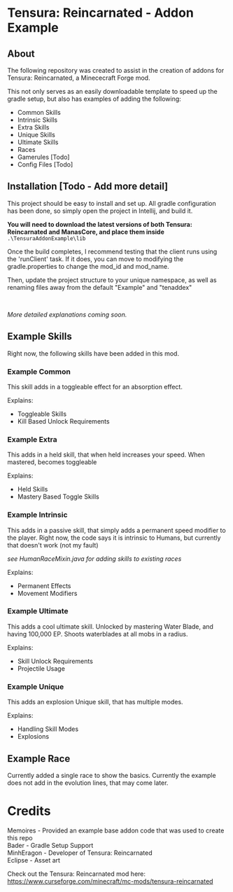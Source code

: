 # Tensura: Reincarnated - Addon Example

## About
The following repository was created to assist in the creation of addons for Tensura: Reincarnated, a Minececraft Forge mod. 

This not only serves as an easily downloadable template to speed up the gradle setup, but also has examples of adding the following:

* Common Skills
* Intrinsic Skills
* Extra Skills
* Unique Skills
* Ultimate Skills
* Races
* Gamerules [Todo]
* Config Files [Todo]


## Installation [Todo - Add more detail]
This project should be easy to install and set up. All gradle configuration has been done, so simply open the project in Intellij, and build it.

**You will need to download the latest versions of both Tensura: Reincarnated and ManasCore, and place them inside**
```.\TensuraAddonExample\lib```

Once the build completes, I recommend testing that the client runs using the 'runClient' task. If it does, you can move to modifying the gradle.properties to change the mod_id and mod_name.

Then, update the project structure to your unique namespace, as well as renaming files away from the default "Example" and "tenaddex"

<br>

_More detailed explanations coming soon._

## Example Skills
Right now, the following skills have been added in this mod.

### Example Common
This skill adds in a toggleable effect for an absorption effect.

Explains:
- Toggleable Skills
- Kill Based Unlock Requirements

### Example Extra
This adds in a held skill, that when held increases your speed. When mastered, becomes toggleable

Explains:
- Held Skills
- Mastery Based Toggle Skills

### Example Intrinsic
This adds in a passive skill, that simply adds a permanent speed modifier to the player.
Right now, the code says it is intrinsic to Humans, but currently that doesn't work (not my fault)

_see HumanRaceMixin.java for adding skills to existing races_

Explains:
- Permanent Effects
- Movement Modifiers

### Example Ultimate
This adds a cool ultimate skill. Unlocked by mastering Water Blade, and having 100,000 EP. Shoots waterblades at all mobs in a radius.

Explains:
- Skill Unlock Requirements
- Projectile Usage

### Example Unique
This adds an explosion Unique skill, that has multiple modes.

Explains:
- Handling Skill Modes
- Explosions

## Example Race
Currently added a single race to show the basics. Currently the example does not add in the evolution lines, that may come later.


# Credits
Memoires - Provided an example base addon code that was used to create this repo <br>
Bader - Gradle Setup Support <br>
MinhEragon - Developer of Tensura: Reincarnated <br>
Eclipse - Asset art <br>

Check out the Tensura: Reincarnated mod here: https://www.curseforge.com/minecraft/mc-mods/tensura-reincarnated
